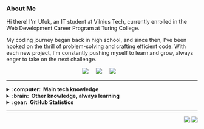 
### About Me

Hi there! I'm Ufuk, an IT student at Vilnius Tech, currently enrolled in the Web Development Career Program at Turing College. 

My coding journey began back in high school, and since then, I've been hooked on the thrill of problem-solving and crafting efficient code. 
With each new project, I'm constantly pushing myself to learn and grow, always eager to take on the next challenge. 

<p align="center">
  <a href="mailto:ufuksaylannn@gmail.com?subject=Hello%20Ufuk"><img src="https://img.shields.io/badge/gmail-%23D14836.svg?&style=for-the-badge&logo=gmail&logoColor=white" /></a>&nbsp;&nbsp;&nbsp;&nbsp;
  <a href="https://www.linkedin.com/in/ufuksaylan/"><img src="https://img.shields.io/badge/linkedin-%230077B5.svg?&style=for-the-badge&logo=linkedin&logoColor=white" /></a>&nbsp;&nbsp;&nbsp;&nbsp;
  <a href="https://github.com/ufuksaylan"><img src="https://img.shields.io/badge/GitHub-100000?style=for-the-badge&logo=github&logoColor=white" /></a>&nbsp;&nbsp;&nbsp;&nbsp;
</p>

<hr/>

<details>
  <summary><b>:computer: &nbsp;Main tech knowledge</b></summary>
  <br/>

![Node.js](https://img.shields.io/badge/NODEJS-339933.svg?&style=flat&logo=node.js&logoColor=white)&nbsp;
![Express.js](https://img.shields.io/badge/EXPRESS.JS-000000.svg?&style=flat&logo=express&logoColor=white)&nbsp;
![Vue.js](https://img.shields.io/badge/VUEJS-%2335495e.svg?&style=flat&logo=vue.js&logoColor=%234FC08D)&nbsp;\
![TailwindCSS](https://img.shields.io/badge/TAILWIND_CSS-38B2AC.svg?&style=flat&logo=tailwind-css&logoColor=white)&nbsp;
![Python](https://img.shields.io/badge/PYTHON-3776AB.svg?&style=flat&logo=python&logoColor=white)&nbsp;
![JavaScript](https://img.shields.io/badge/JAVASCRIPT-323330.svg?&style=flat&logo=javascript&logoColor=%23F7DF1E)&nbsp;
![TypeScript](https://img.shields.io/badge/TYPESCRIPT-%23007ACC.svg?&style=flat&logo=typescript&logoColor=white)&nbsp;
![HTML5](https://img.shields.io/badge/HTML5-E34F26.svg?&style=flat&logo=html5&logoColor=white)&nbsp;
![CSS3](https://img.shields.io/badge/CSS3-%231572B6.svg?&style=flat&logo=css3&logoColor=white)&nbsp;\
![Git](https://img.shields.io/badge/GIT-%23F05033.svg?&style=flat&logo=git&logoColor=white)&nbsp;
![GitHub](https://img.shields.io/badge/GITHUB-%23121011.svg?&style=flat&logo=github&logoColor=white)&nbsp;
![Docker](https://img.shields.io/badge/DOCKER-2496ED.svg?&style=flat&logo=docker&logoColor=white)&nbsp;\
![PostgreSQL](https://img.shields.io/badge/POSTGRES-%23316192.svg?&style=flat&logo=postgresql&logoColor=white)&nbsp;
![MySQL](https://img.shields.io/badge/MYSQL-4479A1.svg?&style=flat&logo=mysql&logoColor=white)&nbsp;
![SQLite](https://img.shields.io/badge/SQLITE-003B57.svg?&style=flat&logo=sqlite&logoColor=white)&nbsp;
![C++](https://img.shields.io/badge/C++-00599C.svg?&style=flat&logo=c%2B%2B&logoColor=white)&nbsp;


</details>

<details>
  <summary><b>:brain: &nbsp;Other knowledge, always learning</b></summary>
  <br/>

![Java](https://img.shields.io/badge/JAVA-007396.svg?&style=flat&logo=java&logoColor=white)&nbsp;
![Spring](https://img.shields.io/badge/SPRING-6DB33F.svg?&style=flat&logo=spring&logoColor=white)&nbsp;
![Angular](https://img.shields.io/badge/ANGULAR-DD0031.svg?&style=flat&logo=angular&logoColor=white)&nbsp;
![Ruby](https://img.shields.io/badge/RUBY-CC342D.svg?&style=flat&logo=ruby&logoColor=white)&nbsp;\

</details>

<details>
  <summary><b>:gear: &nbsp;GitHub Statistics</b></summary>
  <br/>
    <p align="center">
        <img height="137px" src="https://github-readme-streak-stats.herokuapp.com/?user=ufuksaylan&hide_border=true&theme=nightowl" />
    </p>
    <p align="center">
        <img height="137px" src="https://github-readme-stats.vercel.app/api?username=ufuksaylan&hide_title=true&hide_border=true&show_icons=true&include_all_commits=true&count_private=true&line_height=21&theme=nightowl" /> <img height="137px" src="https://github-readme-stats.vercel.app/api/top-langs/?username=ufuksaylan&hide=html&hide_title=true&hide_border=true&layout=compact&langs_count=8&theme=nightowl" />
    </p>
</details>

<hr/>

<p align="right">
<img src="https://komarev.com/ghpvc/?username=ufuksaylan&style=plastic&label=Views"><img>
<img src="https://badges.pufler.dev/visits/ufuksaylan/ufuksaylan?color=black&logo=github" />
</p>
